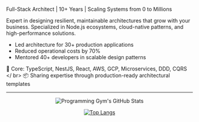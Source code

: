 Full-Stack Architect | 10+ Years | Scaling Systems from 0 to Millions

Expert in designing resilient, maintainable architectures that grow with your business.
Specialized in Node.js ecosystems, cloud-native patterns, and high-performance solutions.

- Led architecture for 30+ production applications
- Reduced operational costs by 70% 
- Mentored 40+ developers in scalable design patterns

🔧 Core: TypeScript, NestJS, React, AWS, GCP, Microservices, DDD, CQRS </ br>
📦 Sharing expertise through production-ready architectural templates
<hr/>

<div class="stats" align="center">

![Programming Gym's GitHub Stats](https://github-readme-stats.vercel.app/api?username=v-checha&hide=stars&count_private=true&show_icons=true&theme=algolia&border_radius=20) 

[![Top Langs](https://github-readme-stats.vercel.app/api/top-langs/?username=v-checha&layout=compact&show_icons=true&theme=algolia&border_radius=20)](https://github.com/anuraghazra/github-readme-stats)

</div>
